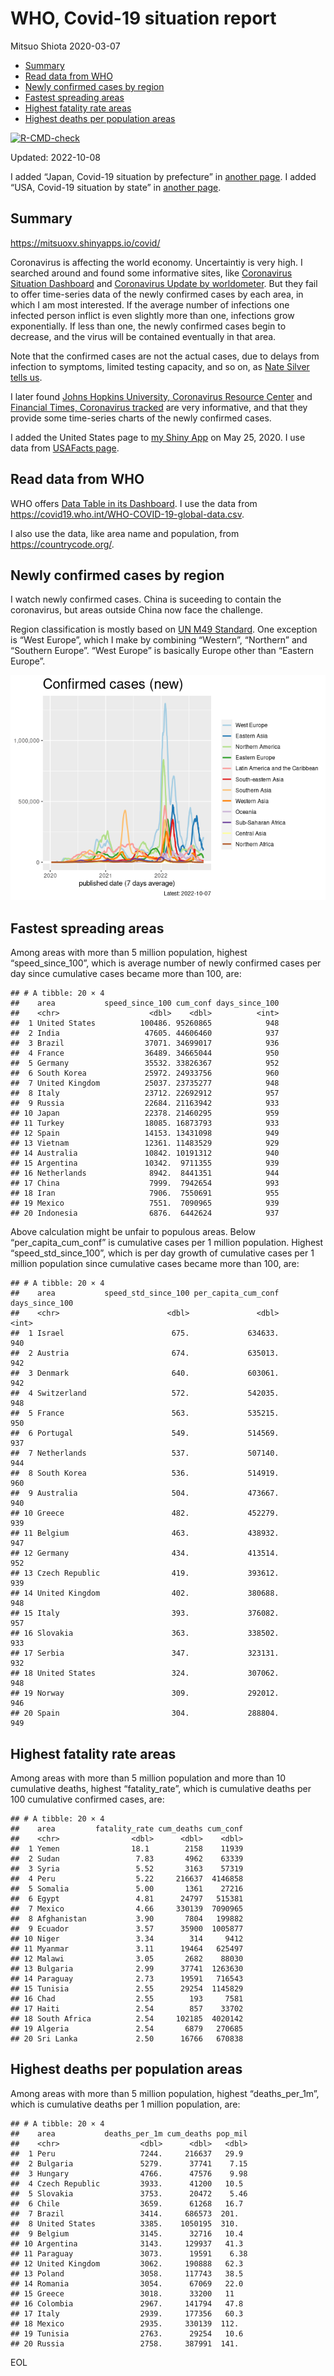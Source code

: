 WHO, Covid-19 situation report
================
Mitsuo Shiota
2020-03-07

-   <a href="#summary" id="toc-summary">Summary</a>
-   <a href="#read-data-from-who" id="toc-read-data-from-who">Read data from
    WHO</a>
-   <a href="#newly-confirmed-cases-by-region"
    id="toc-newly-confirmed-cases-by-region">Newly confirmed cases by
    region</a>
-   <a href="#fastest-spreading-areas"
    id="toc-fastest-spreading-areas">Fastest spreading areas</a>
-   <a href="#highest-fatality-rate-areas"
    id="toc-highest-fatality-rate-areas">Highest fatality rate areas</a>
-   <a href="#highest-deaths-per-population-areas"
    id="toc-highest-deaths-per-population-areas">Highest deaths per
    population areas</a>

<!-- badges: start -->

[![R-CMD-check](https://github.com/mitsuoxv/covid/actions/workflows/R-CMD-check.yaml/badge.svg)](https://github.com/mitsuoxv/covid/actions/workflows/R-CMD-check.yaml)
<!-- badges: end -->

Updated: 2022-10-08

I added “Japan, Covid-19 situation by prefecture” in [another
page](Japan.md). I added “USA, Covid-19 situation by state” in [another
page](USA.md).

## Summary

<https://mitsuoxv.shinyapps.io/covid/>

Coronavirus is affecting the world economy. Uncertaintiy is very high. I
searched around and found some informative sites, like [Coronavirus
Situation
Dashboard](https://who.maps.arcgis.com/apps/opsdashboard/index.html#/c88e37cfc43b4ed3baf977d77e4a0667)
and [Coronavirus Update by
worldometer](https://www.worldometers.info/coronavirus/). But they fail
to offer time-series data of the newly confirmed cases by each area, in
which I am most interested. If the average number of infections one
infected person inflict is even slightly more than one, infections grow
exponentially. If less than one, the newly confirmed cases begin to
decrease, and the virus will be contained eventually in that area.

Note that the confirmed cases are not the actual cases, due to delays
from infection to symptoms, limited testing capacity, and so on, as
[Nate Silver tells
us](https://fivethirtyeight.com/features/coronavirus-case-counts-are-meaningless/).

I later found [Johns Hopkins University, Coronavirus Resource
Center](https://coronavirus.jhu.edu/) and [Financial Times, Coronavirus
tracked](https://www.ft.com/content/a26fbf7e-48f8-11ea-aeb3-955839e06441)
are very informative, and that they provide some time-series charts of
the newly confirmed cases.

I added the United States page to [my Shiny
App](https://mitsuoxv.shinyapps.io/covid/) on May 25, 2020. I use data
from [USAFacts
page](https://usafacts.org/visualizations/coronavirus-covid-19-spread-map/).

## Read data from WHO

WHO offers [Data Table in its Dashboard](https://covid19.who.int/table).
I use the data from
<https://covid19.who.int/WHO-COVID-19-global-data.csv>.

I also use the data, like area name and population, from
<https://countrycode.org/>.

## Newly confirmed cases by region

I watch newly confirmed cases. China is suceeding to contain the
coronavirus, but areas outside China now face the challenge.

Region classification is mostly based on [UN M49
Standard](https://unstats.un.org/unsd/methodology/m49/). One exception
is “West Europe”, which I make by combining “Western”, “Northern” and
“Southern Europe”. “West Europe” is basically Europe other than “Eastern
Europe”.

![](README_files/figure-gfm/chart-1.png)<!-- -->

## Fastest spreading areas

Among areas with more than 5 million population, highest
“speed_since_100”, which is average number of newly confirmed cases per
day since cumulative cases became more than 100, are:

    ## # A tibble: 20 × 4
    ##    area           speed_since_100 cum_conf days_since_100
    ##    <chr>                    <dbl>    <dbl>          <int>
    ##  1 United States          100486. 95260865            948
    ##  2 India                   47605. 44606460            937
    ##  3 Brazil                  37071. 34699017            936
    ##  4 France                  36489. 34665044            950
    ##  5 Germany                 35532. 33826367            952
    ##  6 South Korea             25972. 24933756            960
    ##  7 United Kingdom          25037. 23735277            948
    ##  8 Italy                   23712. 22692912            957
    ##  9 Russia                  22684. 21163942            933
    ## 10 Japan                   22378. 21460295            959
    ## 11 Turkey                  18085. 16873793            933
    ## 12 Spain                   14153. 13431098            949
    ## 13 Vietnam                 12361. 11483529            929
    ## 14 Australia               10842. 10191312            940
    ## 15 Argentina               10342.  9711355            939
    ## 16 Netherlands              8942.  8441351            944
    ## 17 China                    7999.  7942654            993
    ## 18 Iran                     7906.  7550691            955
    ## 19 Mexico                   7551.  7090965            939
    ## 20 Indonesia                6876.  6442624            937

Above calculation might be unfair to populous areas. Below
“per_capita_cum_conf” is cumulative cases per 1 million population.
Highest “speed_std_since_100”, which is per day growth of cumulative
cases per 1 million population since cumulative cases became more than
100, are:

    ## # A tibble: 20 × 4
    ##    area           speed_std_since_100 per_capita_cum_conf days_since_100
    ##    <chr>                        <dbl>               <dbl>          <int>
    ##  1 Israel                        675.             634633.            940
    ##  2 Austria                       674.             635013.            942
    ##  3 Denmark                       640.             603061.            942
    ##  4 Switzerland                   572.             542035.            948
    ##  5 France                        563.             535215.            950
    ##  6 Portugal                      549.             514569.            937
    ##  7 Netherlands                   537.             507140.            944
    ##  8 South Korea                   536.             514919.            960
    ##  9 Australia                     504.             473667.            940
    ## 10 Greece                        482.             452279.            939
    ## 11 Belgium                       463.             438932.            947
    ## 12 Germany                       434.             413514.            952
    ## 13 Czech Republic                419.             393612.            939
    ## 14 United Kingdom                402.             380688.            948
    ## 15 Italy                         393.             376082.            957
    ## 16 Slovakia                      363.             338502.            933
    ## 17 Serbia                        347.             323131.            932
    ## 18 United States                 324.             307062.            948
    ## 19 Norway                        309.             292012.            946
    ## 20 Spain                         304.             288804.            949

## Highest fatality rate areas

Among areas with more than 5 million population and more than 10
cumulative deaths, highest “fatality_rate”, which is cumulative deaths
per 100 cumulative confirmed cases, are:

    ## # A tibble: 20 × 4
    ##    area         fatality_rate cum_deaths cum_conf
    ##    <chr>                <dbl>      <dbl>    <dbl>
    ##  1 Yemen                18.1        2158    11939
    ##  2 Sudan                 7.83       4962    63339
    ##  3 Syria                 5.52       3163    57319
    ##  4 Peru                  5.22     216637  4146858
    ##  5 Somalia               5.00       1361    27216
    ##  6 Egypt                 4.81      24797   515381
    ##  7 Mexico                4.66     330139  7090965
    ##  8 Afghanistan           3.90       7804   199882
    ##  9 Ecuador               3.57      35900  1005877
    ## 10 Niger                 3.34        314     9412
    ## 11 Myanmar               3.11      19464   625497
    ## 12 Malawi                3.05       2682    88030
    ## 13 Bulgaria              2.99      37741  1263630
    ## 14 Paraguay              2.73      19591   716543
    ## 15 Tunisia               2.55      29254  1145829
    ## 16 Chad                  2.55        193     7581
    ## 17 Haiti                 2.54        857    33702
    ## 18 South Africa          2.54     102185  4020142
    ## 19 Algeria               2.54       6879   270685
    ## 20 Sri Lanka             2.50      16766   670838

## Highest deaths per population areas

Among areas with more than 5 million population, highest
“deaths_per_1m”, which is cumulative deaths per 1 million population,
are:

    ## # A tibble: 20 × 4
    ##    area           deaths_per_1m cum_deaths pop_mil
    ##    <chr>                  <dbl>      <dbl>   <dbl>
    ##  1 Peru                   7244.     216637   29.9 
    ##  2 Bulgaria               5279.      37741    7.15
    ##  3 Hungary                4766.      47576    9.98
    ##  4 Czech Republic         3933.      41200   10.5 
    ##  5 Slovakia               3753.      20472    5.46
    ##  6 Chile                  3659.      61268   16.7 
    ##  7 Brazil                 3414.     686573  201.  
    ##  8 United States          3385.    1050195  310.  
    ##  9 Belgium                3145.      32716   10.4 
    ## 10 Argentina              3143.     129937   41.3 
    ## 11 Paraguay               3073.      19591    6.38
    ## 12 United Kingdom         3062.     190888   62.3 
    ## 13 Poland                 3058.     117743   38.5 
    ## 14 Romania                3054.      67069   22.0 
    ## 15 Greece                 3018.      33200   11   
    ## 16 Colombia               2967.     141794   47.8 
    ## 17 Italy                  2939.     177356   60.3 
    ## 18 Mexico                 2935.     330139  112.  
    ## 19 Tunisia                2763.      29254   10.6 
    ## 20 Russia                 2758.     387991  141.

EOL
